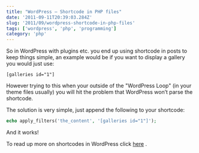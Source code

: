 ```yaml
---
title: "WordPress – Shortcode in PHP files"
date: '2011-09-11T20:39:03.284Z'
slug: '2011/09/wordpress-shortcode-in-php-files'
tags: ['wordpress', 'php', 'programming']
category: 'php'
---
```

So in WordPress with plugins etc. you end up using shortcode in posts to keep things simple, an example would be if you want to display a gallery you would just use:
```
[galleries id="1"]
```
However trying to this when your outside of the "WordPress Loop" (in your theme files usually) you will hit the problem that WordPress won’t parse the shortcode.

The solution is very simple, just append the following to your shortcode:
```php
echo apply_filters('the_content', '[galleries id="1"]');
```

And it works!

To read up more on shortcodes in WordPress click [here](https://developer.wordpress.org/reference/functions/do_shortcode/) .
